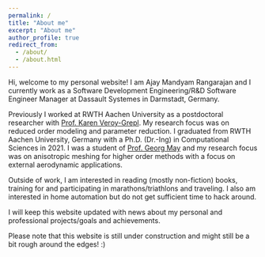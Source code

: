 ```yaml
---
permalink: /
title: "About me"
excerpt: "About me"
author_profile: true
redirect_from: 
  - /about/
  - /about.html
---
```

Hi, welcome to my personal website! I am Ajay Mandyam Rangarajan and I currently work as a Software Development Engineering/R&D Software Engineer Manager at Dassault Systemes in Darmstadt, Germany. 

Previously I worked at RWTH Aachen University as a postdoctoral researcher with [Prof. Karen Veroy-Grepl](https://www.tue.nl/en/research/researchers/karen-veroy-grepl/). My research focus was on reduced order modeling and parameter reduction. I graduated from RWTH Aachen University, Germany with a Ph.D. (Dr.-Ing) in Computational Sciences in 2021. I was a student of [Prof. Georg May](https://www.vki.ac.be/index.php/vkidepartments/ar-department-other-menu-100/263-faculty/faculty-in-ar/768-georg-may) and my research focus was on anisotropic meshing for higher order methods with a focus on external aerodynamic applications. 

Outside of work, I am interested in reading (mostly non-fiction) books, training for and participating in marathons/triathlons and traveling. I also am interested in home automation but do not get sufficient time to hack around. 

I will keep this website updated with news about my personal and professional projects/goals and achievements.

Please note that this website is still under construction and might still be a bit rough around the edges! :)